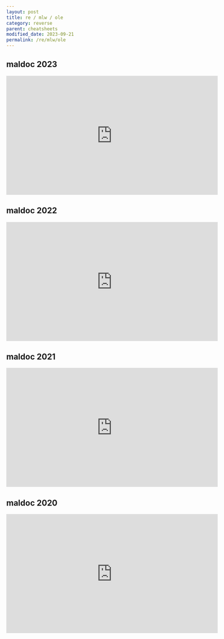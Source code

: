 ```yaml
---
layout: post
title: re / mlw / ole
category: reverse
parent: cheatsheets
modified_date: 2023-09-21
permalink: /re/mlw/ole
---
```


## maldoc 2023

<iframe width="560" height="315" src="https://www.youtube-nocookie.com/embed/PJ5oluVlEb8?si=JbrOGwGm2fwHgma2" title="YouTube video player" frameborder="0" allow="accelerometer; autoplay; clipboard-write; encrypted-media; gyroscope; picture-in-picture; web-share" allowfullscreen></iframe>

## maldoc 2022

<iframe width="560" height="315" src="https://www.youtube-nocookie.com/embed/5MssdXfAvV8?si=VEWwKxh72pYwFXzq" title="YouTube video player" frameborder="0" allow="accelerometer; autoplay; clipboard-write; encrypted-media; gyroscope; picture-in-picture; web-share" allowfullscreen></iframe>

## maldoc 2021

<iframe width="560" height="315" src="https://www.youtube-nocookie.com/embed/pJvQgUk01k4?si=rKHpOsar67rgXb2r" title="YouTube video player" frameborder="0" allow="accelerometer; autoplay; clipboard-write; encrypted-media; gyroscope; picture-in-picture; web-share" allowfullscreen></iframe>

## maldoc 2020

<iframe width="560" height="315" src="https://www.youtube-nocookie.com/embed/9OxzUaedYyc?si=yT4s_U__HG5HhGnj" title="YouTube video player" frameborder="0" allow="accelerometer; autoplay; clipboard-write; encrypted-media; gyroscope; picture-in-picture; web-share" allowfullscreen></iframe>
